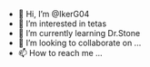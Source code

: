 - 👋 Hi, I’m @IkerG04
- 👀 I’m interested in tetas
- 🌱 I’m currently learning Dr.Stone
- 💞️ I’m looking to collaborate on ...
- 📫 How to reach me ...

<!---
IkerG04/IkerG04 is a ✨ special ✨ repository because its `README.md` (this file) appears on your GitHub profile.
You can click the Preview link to take a look at your changes.
--->
